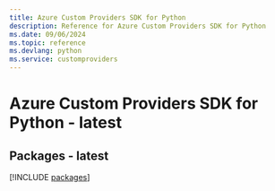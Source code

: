 ```yaml
---
title: Azure Custom Providers SDK for Python
description: Reference for Azure Custom Providers SDK for Python
ms.date: 09/06/2024
ms.topic: reference
ms.devlang: python
ms.service: customproviders
---
```

# Azure Custom Providers SDK for Python - latest
## Packages - latest
[!INCLUDE [packages](custom-providers-index.md)]